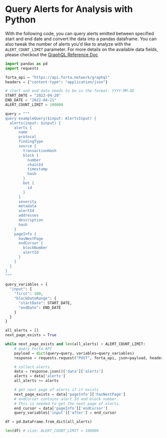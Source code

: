 # Query Alerts for Analysis with Python

With the following code, you can query alerts emitted between specified start and end date and convert the data into a pandas dataframe.
You can also tweak the number of alerts you'd like to analyze with the `ALERT_COUNT_LIMIT` parameter.
For more details on the available data fields, please checkout the [GraphQL Reference Doc](https://docs.forta.network/en/latest/forta-api-reference/)

```python
import pandas as pd
import requests

forta_api = "https://api.forta.network/graphql"
headers = {"content-type": "application/json"}

# start and end date needs to be in the format: YYYY-MM-DD
START_DATE = "2022-04-20"
END_DATE = "2022-04-21"
ALERT_COUNT_LIMIT = 100000

query = """
query exampleQuery($input: AlertsInput) {
  alerts(input: $input) {
    alerts {
      name
      protocol
      findingType
      source {
        transactionHash
        block {
          number
          chainId
          timestamp
          hash
        }
        bot {
          id
        }
      }
      severity
      metadata
      alertId
      addresses
      description
      hash
    }
    pageInfo {
      hasNextPage
      endCursor {
        blockNumber
        alertId
      }
    }
  }
}
"""

query_variables = {
  "input": {
    "first": 100,
    "blockDateRange": {
      "startDate": START_DATE,
      "endDate": END_DATE
    }
  }
}

all_alerts = []
next_page_exists = True

while next_page_exists and len(all_alerts) < ALERT_COUNT_LIMIT:
    # query Forta API
    payload = dict(query=query, variables=query_variables)
    response = requests.request("POST", forta_api, json=payload, headers=headers)

    # collect alerts
    data = response.json()['data']['alerts']
    alerts = data['alerts']
    all_alerts += alerts

    # get next page of alerts if it exists
    next_page_exists = data['pageInfo']['hasNextPage']
    # endCursor contains alert Id and block number.
    # This is needed to get the next page of alerts.
    end_cursor = data['pageInfo']['endCursor']
    query_variables['input']['after'] = end_cursor

df = pd.DataFrame.from_dict(all_alerts)

len(df) # size: ALERT_COUNT_LIMIT = 100000
```
